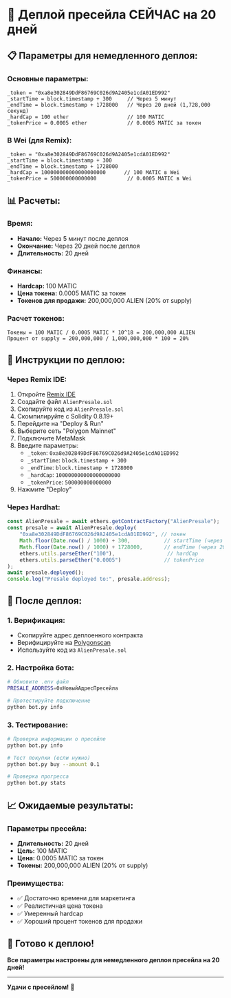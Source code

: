 # 🚀 Деплой пресейла СЕЙЧАС на 20 дней

## 📋 **Параметры для немедленного деплоя:**

### **Основные параметры:**
```solidity
_token = "0xa8e302849DdF86769C026d9A2405e1cdA01ED992"
_startTime = block.timestamp + 300     // Через 5 минут
_endTime = block.timestamp + 1728000   // Через 20 дней (1,728,000 секунд)
_hardCap = 100 ether                   // 100 MATIC
_tokenPrice = 0.0005 ether             // 0.0005 MATIC за токен
```

### **В Wei (для Remix):**
```solidity
_token = "0xa8e302849DdF86769C026d9A2405e1cdA01ED992"
_startTime = block.timestamp + 300
_endTime = block.timestamp + 1728000
_hardCap = 100000000000000000000      // 100 MATIC в Wei
_tokenPrice = 500000000000000          // 0.0005 MATIC в Wei
```

## 📊 **Расчеты:**

### **Время:**
- **Начало:** Через 5 минут после деплоя
- **Окончание:** Через 20 дней после деплоя
- **Длительность:** 20 дней

### **Финансы:**
- **Hardcap:** 100 MATIC
- **Цена токена:** 0.0005 MATIC за токен
- **Токенов для продажи:** 200,000,000 ALIEN (20% от supply)

### **Расчет токенов:**
```
Токены = 100 MATIC / 0.0005 MATIC * 10^18 = 200,000,000 ALIEN
Процент от supply = 200,000,000 / 1,000,000,000 * 100 = 20%
```

## 🔧 **Инструкции по деплою:**

### **Через Remix IDE:**
1. Откройте [Remix IDE](https://remix.ethereum.org/)
2. Создайте файл `AlienPresale.sol`
3. Скопируйте код из `AlienPresale.sol`
4. Скомпилируйте с Solidity 0.8.19+
5. Перейдите на "Deploy & Run"
6. Выберите сеть "Polygon Mainnet"
7. Подключите MetaMask
8. Введите параметры:
   - `_token`: `0xa8e302849DdF86769C026d9A2405e1cdA01ED992`
   - `_startTime`: `block.timestamp + 300`
   - `_endTime`: `block.timestamp + 1728000`
   - `_hardCap`: `100000000000000000000`
   - `_tokenPrice`: `500000000000000`
9. Нажмите "Deploy"

### **Через Hardhat:**
```javascript
const AlienPresale = await ethers.getContractFactory("AlienPresale");
const presale = await AlienPresale.deploy(
    "0xa8e302849DdF86769C026d9A2405e1cdA01ED992", // токен
    Math.floor(Date.now() / 1000) + 300,           // startTime (через 5 минут)
    Math.floor(Date.now() / 1000) + 1728000,       // endTime (через 20 дней)
    ethers.utils.parseEther("100"),                 // hardCap
    ethers.utils.parseEther("0.0005")              // tokenPrice
);
await presale.deployed();
console.log("Presale deployed to:", presale.address);
```

## 🎯 **После деплоя:**

### **1. Верификация:**
- Скопируйте адрес деплоенного контракта
- Верифицируйте на [Polygonscan](https://polygonscan.com/)
- Используйте код из `AlienPresale.sol`

### **2. Настройка бота:**
```bash
# Обновите .env файл
PRESALE_ADDRESS=0xНовыйАдресПресейла

# Протестируйте подключение
python bot.py info
```

### **3. Тестирование:**
```bash
# Проверка информации о пресейле
python bot.py info

# Тест покупки (если нужно)
python bot.py buy --amount 0.1

# Проверка прогресса
python bot.py stats
```

## 📈 **Ожидаемые результаты:**

### **Параметры пресейла:**
- **Длительность:** 20 дней
- **Цель:** 100 MATIC
- **Цена:** 0.0005 MATIC за токен
- **Токены:** 200,000,000 ALIEN (20% от supply)

### **Преимущества:**
- ✅ Достаточно времени для маркетинга
- ✅ Реалистичная цена токена
- ✅ Умеренный hardcap
- ✅ Хороший процент токенов для продажи

## 🚀 **Готово к деплою!**

**Все параметры настроены для немедленного деплоя пресейла на 20 дней!**

---

**Удачи с пресейлом!** 🎉 
